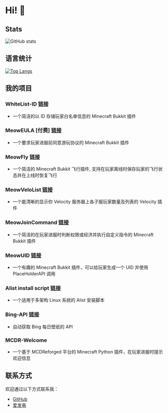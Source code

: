 # Hi! 👋

## Stats
![GitHub stats](https://github-readme-stats.vercel.app/api?username=Zhang12334&show_icons=true&count_private=true&theme=ambient_gradient)

## 语言统计
[![Top Langs](https://github-readme-stats.vercel.app/api/top-langs/?username=Zhang12334&layout=compact)](https://github.com/Zhang12334/github-readme-stats)

## 我的项目
### WhiteList-ID [链接](https://github.com/Zhang12334/whiteList-ID/)
 - 一个简洁的以 ID 存储玩家白名单信息的 Minecraft Bukkit 插件

### MeowEULA [付费] [链接](https://afdian.com/a/NachoNeko_?tab=shop)
 - 一个要求玩家进服前同意游玩协议的 Minecraft Bukkit 插件

### MeowFly [链接](https://github.com/Zhang12334/MeowFly/)
 - 一个简洁的 Minecraft Bukkit 飞行插件, 支持在玩家离线时保存玩家的飞行状态并在上线时恢复飞行

### MeowVeloList [链接](https://github.com/Zhang12334/MeowVeloList/)
 - 一个能清晰的显示你 Velocity 服务器上各子服玩家数量及列表的 Velocity 插件

### MeowJoinCommand [链接](https://github.com/Zhang12334/MeowJoinCommand/)
 - 一个简洁的在玩家进服时判断权限或经济并执行自定义指令的 Minecraft Bukkit 插件

### MeowUID [链接](https://github.com/Zhang12334/MeowUID/)
 - 一个有趣的 Minecraft Bukkit 插件，可以给玩家生成一个 UID 并使用 PlaceHolderAPI 调用

### Alist install script [链接](https://github.com/Zhang12334/alist_install_script)
 - 一个适用于多架构 Linux 系统的 Alist 安装脚本

### Bing-API [链接](https://github.com/Zhang12334/Bing-API)
 - 自动获取 Bing 每日壁纸的 API

### MCDR-Welcome
 - 一个基于 MCDReforged 平台的 Minecraft Python 插件，在玩家进服时提示欢迎信息

## 联系方式
欢迎通过以下方式联系我：
- [GitHub](https://github.com/Zhang12334)
- [爱发电](https://afdian.com/a/NachoNeko_)

